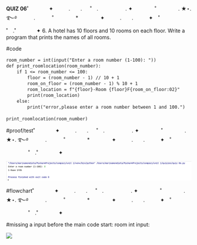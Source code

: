 **QUIZ 06**˚　　　　✦　　　.　　. 　 ˚　.　　　　　 . ✦　　　 　˚　　　　 . ★⋆. ࿐࿔ 
　　　.   　　˚　　 　　*　　 　　✦　　　.　　.　　　✦　˚ 　　　　 ˚　.˚　　　　✦
6. A hotel has 10 floors and 10 rooms on each floor. Write a program that prints the names of all rooms.

#code

    room_number = int(input("Enter a room number (1-100): "))
    def print_roomlocation(room_number):
        if 1 <= room_number <= 100:
            floor = (room_number - 1) // 10 + 1
            room_on_floor = (room_number - 1) % 10 + 1
            room_location = f"{floor}-Room {floor}F{room_on_floor:02}"
            print(room_location)
        else:
            print("error,please enter a room number between 1 and 100.")
    
    print_roomlocation(room_number)
#proof/test˚　　　　✦　　　.　　. 　 ˚　.　　　　　 . ✦　　　 　˚　　　　 . ★⋆. ࿐࿔ 
　　　.   　　˚　　 　　*　　 　　✦　　　.　　.　　　✦　˚ 　　　　 ˚　.˚　　　　✦


![](https://github.com/marinamen/quizzes/blob/main/pictures/Screenshot%202023-09-11%20at%2021.21.31.png)




#flowchart˚　　　　✦　　　.　　. 　 ˚　.　　　　　 . ✦　　　 　˚　　　　 . ★⋆. ࿐࿔ 
　　　.   　　˚　　 　　*　　 　　✦　　　.　　.　　　✦　˚ 　　　　 ˚　.˚　　　　✦

#missing a input before the main code start: 
room int input:

![](https://github.com/marinamen/quizzes/blob/main/pictures/hotel.png)
